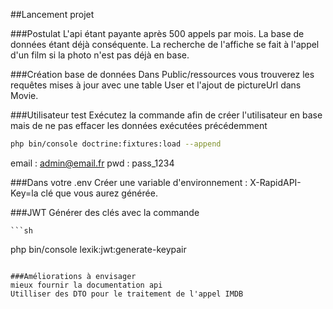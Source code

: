 ##Lancement projet

###Postulat
L'api étant payante après 500 appels par mois.
La base de données étant déjà conséquente.
La recherche de l'affiche se fait à l'appel d'un film si la photo n'est pas déjà en base.

###Création base de données
Dans Public/ressources vous trouverez les requêtes mises à jour avec une table User et l'ajout de pictureUrl dans Movie.

###Utilisateur test
Exécutez la commande afin de créer l'utilisateur en base mais de ne pas effacer les données exécutées précédemment

  ```sh
 php bin/console doctrine:fixtures:load --append
  ```
email : admin@email.fr
pwd : pass_1234

  ###Dans votre .env
  Créer une variable d'environnement : 
  X-RapidAPI-Key=la clé que vous aurez générée.

  ###JWT
  Générer des clés avec la commande
  
    ```sh
 php bin/console lexik:jwt:generate-keypair
  ```

 ###Améliorations à envisager
mieux fournir la documentation api
Utilliser des DTO pour le traitement de l'appel IMDB 
